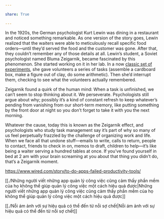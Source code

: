 ---  
share: True  
---  
In the 1920s, the German psychologist Kurt Lewin was dining in a restaurant and noticed something remarkable. As one version of the story goes, Lewin realized that the waiters were able to meticulously recall specific food orders—until they’d served the food and the customer was gone. After that, they couldn’t remember any of those details at all. Lewin’s student, a Soviet psychologist named Bluma Zeigarnik, became fascinated by this phenomenon. She started working on it in her lab. In a now [classic set of experiments](https://codeblab.com/wp-content/uploads/2009/12/On-Finished-and-Unfinished-Tasks.pdf), she gave volunteers a series of tasks (assemble a cardboard box, make a figure out of clay, do some arithmetic). Then she’d interrupt them, checking to see what the volunteers actually remembered.  
  
Zeigarnik found a quirk of the human mind: When a task is unfinished, we can’t seem to stop thinking about it. We perseverate. Psychologists still argue about why; possibly it’s a kind of constant refresh to keep whatever’s pending from vanishing from our short-term memory, like putting something by the front door at night so you don’t forget to take it with you the next morning.  
  
Whatever the cause, today this is known as the Zeigarnik effect, and psychologists who study task management say it’s part of why so many of us feel perpetually frazzled by the challenge of organizing work and life. When we face all that undone stuff—emails to write, calls to return, people to contact, friends to check in on, memos to draft, children to help—it’s like being a waiter serving a hundred tables at once. If you’ve found yourself in bed at 2 am with your brain screaming at you about that thing you didn’t do, that’s a Zeigarnik moment.  
https://www.wired.com/story/to-do-apps-failed-productivity-tools/  
  
[[./Những người viết những app quản lý công việc cũng cảm thấy phần mềm của họ không thể giúp quản lý công việc một cách hiệu quả được|Những người viết những app quản lý công việc cũng cảm thấy phần mềm của họ không thể giúp quản lý công việc một cách hiệu quả được]]  
[[./Nỗi ám ảnh với sự hiệu quả có thể đến từ nỗi sợ chết|Nỗi ám ảnh với sự hiệu quả có thể đến từ nỗi sợ chết]]  
